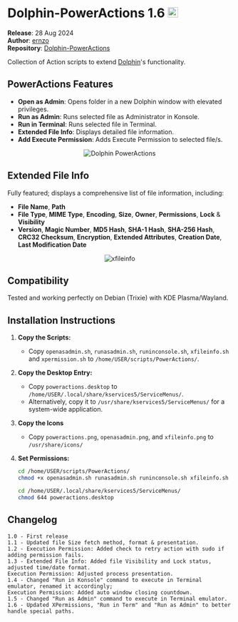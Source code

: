 # Dolphin-PowerActions 1.6 <img src="https://i.imgur.com/Wg1A3Xp.png" alt="Dolphin PowerActions" width="23" height="23">

**Release**: 28 Aug 2024  
**Author**: [ernzo](https://github.com/ernzo)  
**Repository**: [Dolphin-PowerActions](https://github.com/ernzo/Dolphin-PowerActions)

Collection of Action scripts to extend [Dolphin](https://github.com/KDE/dolphin)'s functionality.

## PowerActions Features

- **Open as Admin**: Opens folder in a new Dolphin window with elevated privileges.
- **Run as Admin**: Runs selected file as Administrator in Konsole.
- **Run in Terminal**: Runs selected file in Terminal.
- **Extended File Info**: Displays detailed file information.
- **Add Execute Permission**: Adds Execute Permission to selected file/s.

<p align="center">
  <img src="https://i.imgur.com/53nWCWD.png" alt="Dolphin PowerActions">
</p>

## Extended File Info

Fully featured; displays a comprehensive list of file information, including:

- **File Name**, **Path**
- **File Type**, **MIME Type**, **Encoding**, **Size**, **Owner**, **Permissions**, **Lock** & **Visibility**
- **Version**, **Magic Number**, **MD5 Hash**, **SHA-1 Hash**, **SHA-256 Hash**, **CRC32 Checksum**, **Encryption**, **Extended Attributes**, **Creation Date**, **Last Modification Date**

<p align="center">
  <img src="https://i.imgur.com/uI9lVy3.png" alt="xfileinfo">
</p>

## Compatibility

Tested and working perfectly on Debian (Trixie) with KDE Plasma/Wayland.

## Installation Instructions

1. **Copy the Scripts:**
   - Copy `openasadmin.sh`, `runasadmin.sh`, `runinconsole.sh`, `xfileinfo.sh` and `xpermission.sh` to `/home/USER/scripts/PowerActions/`.

2. **Copy the Desktop Entry:**
   - Copy `poweractions.desktop` to `/home/USER/.local/share/kservices5/ServiceMenus/`.
   - Alternatively, copy it to `/usr/share/kservices5/ServiceMenus/` for a system-wide application.

3. **Copy the Icons**
   - Copy `poweractions.png`, `openasadmin.png`, and `xfileinfo.png` to `/usr/share/icons/`

3. **Set Permissions:**
   ```bash
   cd /home/USER/scripts/PowerActions/
   chmod +x openasadmin.sh runasadmin.sh runinconsole.sh xfileinfo.sh xpermission.sh

   cd /home/USER/.local/share/kservices5/ServiceMenus/
   chmod 644 poweractions.desktop

Changelog
-----------
	1.0 - First release
 	1.1 - Updated file Size fetch method, format & presentation.
  	1.2 - Execution Permission: Added check to retry action with sudo if adding permission fails.
   	1.3 - Extended File Info: Added file Visibility and Lock status, adjusted time/date format.
	Execution Permission: Adjusted process presentation.
	1.4 - Changed "Run in Konsole" command to execute in Terminal emulator, renamed it accordingly;
 	Execution Permission: Added auto window closing countdown.
	1.5 - Changed "Run as Admin" command to execute in Terminal emulator.
	1.6 - Updated XPermissions, "Run in Term" and "Run as Admin" to better handle special paths.

